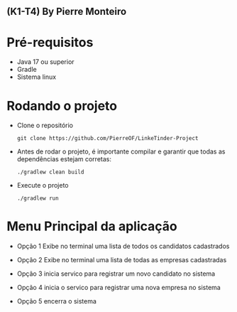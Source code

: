## (K1-T4) By Pierre Monteiro

# Pré-requisitos

- Java 17 ou superior
- Gradle
- Sistema linux

# Rodando o projeto

- Clone o repositório
  ```
  git clone https://github.com/PierreOF/LinkeTinder-Project
- Antes de rodar o projeto, é importante compilar e garantir que todas as dependências estejam corretas:
  ```
  ./gradlew clean build
- Execute o projeto
  ```
  ./gradlew run
# Menu Principal da aplicação

- Opção 1 
Exibe no terminal uma lista de todos os candidatos cadastrados

- Opção 2
Exibe no terminal uma lista de todas as empresas cadastradas 

- Opção 3
inicia servico para registrar um novo candidato no sistema

- Opção 4
inicia o servico para registrar uma nova empresa no sistema

- Opção 5
encerra o sistema
